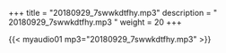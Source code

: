 +++
title = "20180929_7swwkdtfhy.mp3"
description = " 20180929_7swwkdtfhy.mp3 "
weight = 20
+++

{{< myaudio01 mp3="20180929_7swwkdtfhy.mp3" >}}

